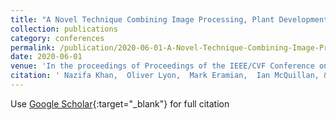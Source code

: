 ```yaml
---
title: "A Novel Technique Combining Image Processing, Plant Development Properties, and the Hungarian Algorithm, to Improve Leaf Detection in Maize"
collection: publications
category: conferences
permalink: /publication/2020-06-01-A-Novel-Technique-Combining-Image-Processing-Plant-Development-Properties-and-the-Hungarian-Algorithm-to-Improve-Leaf-Detection-in-Maize
date: 2020-06-01
venue: 'In the proceedings of Proceedings of the IEEE/CVF Conference on Computer Vision and Pattern Recognition (CVPR) Workshops'
citation: ' Nazifa Khan,  Oliver Lyon,  Mark Eramian,  Ian McQuillan, &quot;A Novel Technique Combining Image Processing, Plant Development Properties, and the Hungarian Algorithm, to Improve Leaf Detection in Maize.&quot; In the proceedings of Proceedings of the IEEE/CVF Conference on Computer Vision and Pattern Recognition (CVPR) Workshops, 2020.'
---
```

Use [Google Scholar](https://scholar.google.com/scholar?q=A+Novel+Technique+Combining+Image+Processing,+Plant+Development+Properties,+and+the+Hungarian+Algorithm,+to+Improve+Leaf+Detection+in+Maize){:target="_blank"} for full citation